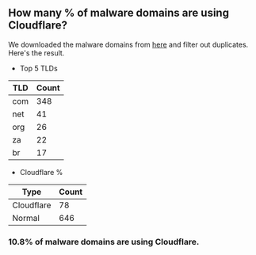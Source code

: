 ## How many % of malware domains are using Cloudflare?


We downloaded the malware domains from [here](https://urlhaus.abuse.ch) and filter out duplicates.
Here's the result.


[//]: # (start replacement)


- Top 5 TLDs

| TLD | Count |
| --- | --- |
| com | 348 |
| net | 41 |
| org | 26 |
| za | 22 |
| br | 17 |


- Cloudflare %

| Type | Count |
| --- | --- |
| Cloudflare | 78 |
| Normal | 646 |


### 10.8% of malware domains are using Cloudflare.